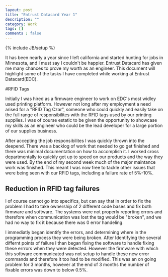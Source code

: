 ```yaml
---
layout: post
title: "Entrust Datacard Year 1"
description: ""
category: Work
tags: []
comments : false
---
```

{% include JB/setup %}

It has been nearly a year since I left california and started hunting for jobs in Minnesota, and I must say I couldn't be happier. Entrust Datacard has given me many chances to prove my worth as an engineer. This document will highlight some of the tasks I have completed while working at Entrust Datacard(EDC).

#RFID Tags

Initially I was hired as a firmware engineer to work on EDC's most widley used printing platform. However not long after my employment a need arised for a "RFID Tag Czar", someone who could quickly and easily take on the full range of responsibilites with the RFID tags used by our printing supplies. I was of course estatic to be given the opportunity to showcase my skills as an engineer who could be the lead developer for a large portion of our supplies business.



After accepting the job responsibilites I was quickly thrown into the deepend. There was a backlog of work that needed to go get finished and there was minimal documentation on how to accomplish it. I worked cross departmentally to quickly get up to speed on our products and the way they were used. By the end of my second week much of the major maintance work was finished. This meant I was now free to tackle other issues that were being seen with our RFID tags, including a failure rate of 5%-10%.

## Reduction in RFID tag failures

I of course cannot go into specifics, but can say that in order to fix the problem I had to take ownership of 2 different code bases and fix both firmware and software. The systems were not properly reporting errors and therefore when communication was lost the tag would be "broken", and we had no way to fix it because there was 0 error handeling. 

I immediatly began identify the errors, and determining where in the programming process they were being broken. After Identifying the several differnt points of failure I than began fixing the software to handle fixing these errrors when they were detected. However the firmware with which this software communicated was not setup to handle these new error commands and therefore it too had to be modified. This was an on going problem for 3 months, however at the end of 3 months the number of fixable errors was down to below 0.5%.